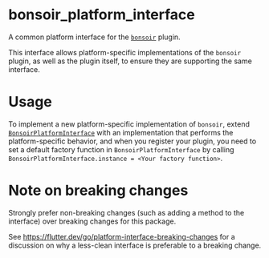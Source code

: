 # bonsoir_platform_interface
  
A common platform interface for the [`bonsoir`](https://github.com/Skyost/Bonsoir) plugin.

This interface allows platform-specific implementations of the `bonsoir` plugin, as well as the plugin itself, to ensure they are supporting the same interface.

# Usage

To implement a new platform-specific implementation of `bonsoir`, extend [`BonsoirPlatformInterface`](https://github.com/Skyost/Bonsoir/blob/master/bonsoir_platform_interface/lib/src/platform_interface.dart) with an implementation that performs the platform-specific behavior, 
and when you register your plugin, you need to set a default factory function in `BonsoirPlatformInterface` by calling `BonsoirPlatformInterface.instance = <Your factory function>`. 

# Note on breaking changes

Strongly prefer non-breaking changes (such as adding a method to the interface) over breaking changes for this package.

See https://flutter.dev/go/platform-interface-breaking-changes for a discussion on why a less-clean interface is preferable to a breaking change.
